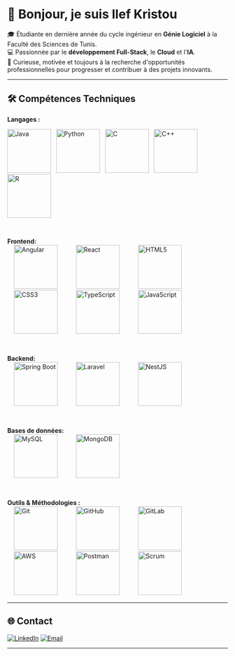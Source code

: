 # 👋 Bonjour, je suis Ilef Kristou  

🎓 Étudiante en dernière année du cycle ingénieur en **Génie Logiciel** à la Faculté des Sciences de Tunis.  
💻 Passionnée par le **développement Full-Stack**, le **Cloud** et l'**IA**.  
🚀 Curieuse, motivée et toujours à la recherche d'opportunités professionnelles pour progresser et contribuer à des projets innovants.  

---

## 🛠️ Compétences Techniques

**Langages :**  

<img src="https://skillicons.dev/icons?i=java" title="Java" height="100"/> &nbsp;
<img src="https://skillicons.dev/icons?i=python" title="Python" height="100"/> &nbsp;
<img src="https://skillicons.dev/icons?i=c" title="C" height="100"/> &nbsp;
<img src="https://skillicons.dev/icons?i=cpp" title="C++" height="100"/> &nbsp;
<img src="https://skillicons.dev/icons?i=r" title="R" height="100"/>


<br>

**Frontend:**  
<img src="https://skillicons.dev/icons?i=angular" title="Angular" height="100" style="margin: 0 15px;" /> &nbsp;
<img src="https://skillicons.dev/icons?i=react" title="React" height="100" style="margin: 0 15px;" /> &nbsp;
<img src="https://skillicons.dev/icons?i=html" title="HTML5" height="100" style="margin: 0 15px;" /> &nbsp;
<img src="https://skillicons.dev/icons?i=css" title="CSS3" height="100" style="margin: 0 15px;" /> &nbsp;
<img src="https://skillicons.dev/icons?i=ts" title="TypeScript" height="100" style="margin: 0 15px;" /> &nbsp;
<img src="https://skillicons.dev/icons?i=js" title="JavaScript" height="100" style="margin: 0 15px;" /> &nbsp;

<br>

**Backend:**  
<img src="https://skillicons.dev/icons?i=spring" title="Spring Boot" height="100" style="margin: 0 15px;" /> &nbsp;
<img src="https://skillicons.dev/icons?i=laravel" title="Laravel" height="100" style="margin: 0 15px;" /> &nbsp;
<img src="https://skillicons.dev/icons?i=nestjs" title="NestJS" height="100" style="margin: 0 15px;" /> &nbsp;

<br>

**Bases de données:**  
<img src="https://skillicons.dev/icons?i=mysql" title="MySQL" height="100" style="margin: 0 15px;" /> &nbsp;
<img src="https://skillicons.dev/icons?i=mongodb" title="MongoDB" height="100" style="margin: 0 15px;" /> &nbsp;

<br>

**Outils & Méthodologies :**  
<img src="https://skillicons.dev/icons?i=git" title="Git" height="100" style="margin: 0 15px;" /> &nbsp;
<img src="https://skillicons.dev/icons?i=github" title="GitHub" height="100" style="margin: 0 15px;" /> &nbsp;
<img src="https://skillicons.dev/icons?i=gitlab" title="GitLab" height="100" style="margin: 0 15px;" /> &nbsp;
<img src="https://skillicons.dev/icons?i=aws" title="AWS" height="100" style="margin: 0 15px;" /> &nbsp;
<img src="https://skillicons.dev/icons?i=postman" title="Postman" height="100" style="margin: 0 15px;" /> &nbsp;
<img src="https://th.bing.com/th/id/OIP.LQYSwKzZ2EWOEelO9_AbsAHaCu?w=311&h=128&c=7&r=0&o=7&dpr=1.3&pid=1.7&rm=3" title="Scrum" height="100" style="margin: 0 15px;" />

---

## 🌐 Contact

[![LinkedIn](https://img.shields.io/badge/LinkedIn-0077B5?style=for-the-badge&logo=linkedin&logoColor=white)](https://www.linkedin.com/in/ilef-kristou-99374a302/)
[![Email](https://img.shields.io/badge/Email-D14836?style=for-the-badge&logo=gmail&logoColor=white)](mailto:ilef.kristou@etudiant-fst.utm.tn)

---
